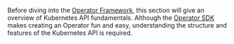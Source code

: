 Before diving into the [Operator Framework](https://github.com/operator-framework), this section will give an overview of Kubernetes API fundamentals.  Although the [Operator SDK](https://github.com/operator-framework/operator-sdk) makes creating an Operator fun and easy, understanding the structure and features of the Kubernetes API is required.
